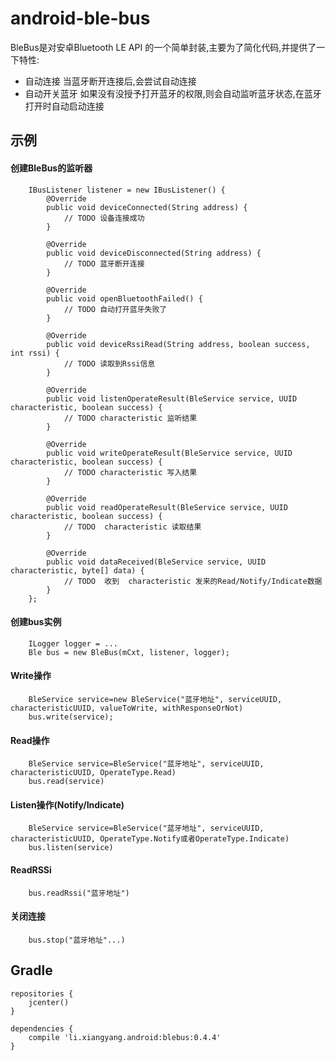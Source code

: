 # android-ble-bus

BleBus是对安卓Bluetooth LE API 的一个简单封装,主要为了简化代码,并提供了一下特性:
- 自动连接 当蓝牙断开连接后,会尝试自动连接
- 自动开关蓝牙 如果没有没授予打开蓝牙的权限,则会自动监听蓝牙状态,在蓝牙打开时自动启动连接



## 示例

#### 创建BleBus的监听器
```
    IBusListener listener = new IBusListener() {
        @Override
        public void deviceConnected(String address) {
            // TODO 设备连接成功
        }
    
        @Override
        public void deviceDisconnected(String address) {
            // TODO 蓝牙断开连接
        }
    
        @Override
        public void openBluetoothFailed() {
            // TODO 自动打开蓝牙失败了
        }
    
        @Override
        public void deviceRssiRead(String address, boolean success, int rssi) {
            // TODO 读取到Rssi信息
        }
    
        @Override
        public void listenOperateResult(BleService service, UUID characteristic, boolean success) {
            // TODO characteristic 监听结果
        }
    
        @Override
        public void writeOperateResult(BleService service, UUID characteristic, boolean success) {
            // TODO characteristic 写入结果
        }
    
        @Override
        public void readOperateResult(BleService service, UUID characteristic, boolean success) {
            // TODO  characteristic 读取结果
        }
    
        @Override
        public void dataReceived(BleService service, UUID characteristic, byte[] data) {
            // TODO  收到  characteristic 发来的Read/Notify/Indicate数据     
        }
    };
```

#### 创建bus实例
```
    ILogger logger = ...
    Ble bus = new BleBus(mCxt, listener, logger);

```

#### Write操作
```
    BleService service=new BleService("蓝牙地址", serviceUUID, characteristicUUID, valueToWrite, withResponseOrNot)
    bus.write(service);
```

#### Read操作
```
    BleService service=BleService("蓝牙地址", serviceUUID, characteristicUUID, OperateType.Read)
    bus.read(service)
```

#### Listen操作(Notify/Indicate)
```
    BleService service=BleService("蓝牙地址", serviceUUID, characteristicUUID, OperateType.Notify或者OperateType.Indicate)
    bus.listen(service)
```

#### ReadRSSi
```
    bus.readRssi("蓝牙地址")
```

#### 关闭连接
```
    bus.stop("蓝牙地址"...)
```




## Gradle
```
repositories {
	jcenter()
}
```
```
dependencies {
	compile 'li.xiangyang.android:blebus:0.4.4'
}
```
